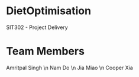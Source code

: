# DietOptimisation
SIT302 - Project Delivery

# Team Members 

Amritpal Singh \n 
Nam Do \n 
Jia Miao \n 
Cooper Xia 
